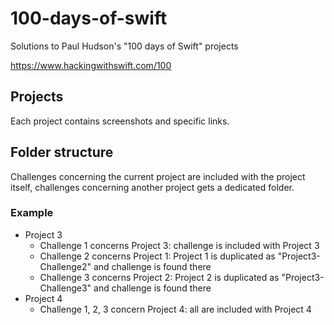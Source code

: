 # 100-days-of-swift

Solutions to Paul Hudson's "100 days of Swift" projects

https://www.hackingwithswift.com/100

## Projects

Each project contains screenshots and specific links.

## Folder structure

Challenges concerning the current project are included with the project itself, challenges concerning another project gets a dedicated folder.

### Example

- Project 3
  - Challenge 1 concerns Project 3: challenge is included with Project 3
  - Challenge 2 concerns Project 1: Project 1 is duplicated as "Project3-Challenge2" and challenge is found there
  - Challenge 3 concerns Project 2: Project 2 is duplicated as "Project3-Challenge3" and challenge is found there
- Project 4
  - Challenge 1, 2, 3 concern Project 4: all are included with Project 4

